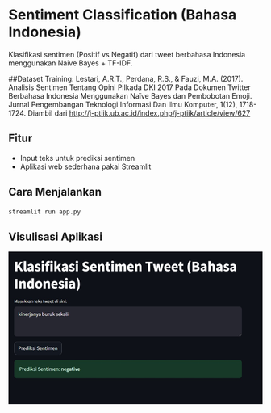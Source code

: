 # Sentiment Classification (Bahasa Indonesia)

Klasifikasi sentimen (Positif vs Negatif) dari tweet berbahasa Indonesia menggunakan Naive Bayes + TF-IDF.

##Dataset Training:
Lestari, A.R.T., Perdana, R.S., & Fauzi, M.A. (2017). Analisis Sentimen Tentang Opini Pilkada DKI 2017 Pada Dokumen Twitter Berbahasa Indonesia Menggunakan Naïve Bayes dan Pembobotan Emoji. Jurnal Pengembangan Teknologi Informasi Dan Ilmu Komputer, 1(12), 1718-1724. Diambil dari http://j-ptiik.ub.ac.id/index.php/j-ptiik/article/view/627


## Fitur
- Input teks untuk prediksi sentimen
- Aplikasi web sederhana pakai Streamlit

## Cara Menjalankan
```bash
streamlit run app.py
```

## Visulisasi Aplikasi
![Tampilan Aplikasi](images/capture_app.jpg)

